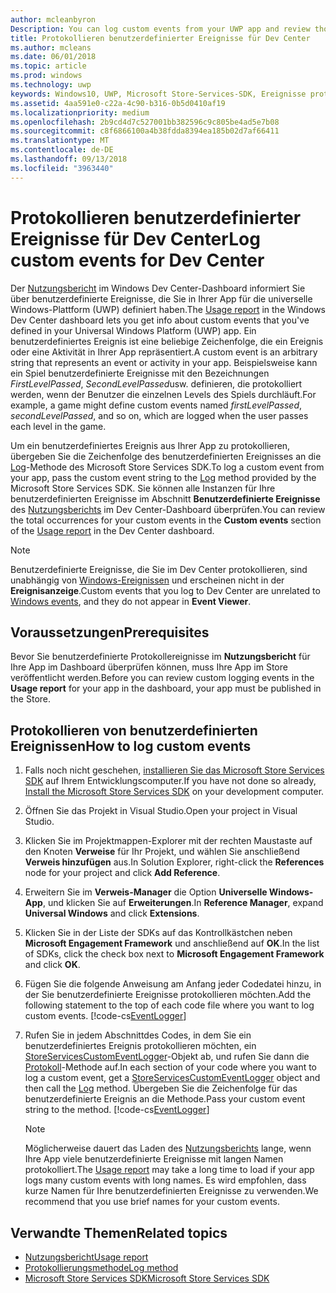 ```yaml
---
author: mcleanbyron
Description: You can log custom events from your UWP app and review those events in the Usage report on the Windows Dev Center dashboard.
title: Protokollieren benutzerdefinierter Ereignisse für Dev Center
ms.author: mcleans
ms.date: 06/01/2018
ms.topic: article
ms.prod: windows
ms.technology: uwp
keywords: Windows10, UWP, Microsoft Store-Services-SDK, Ereignisse protokollieren
ms.assetid: 4aa591e0-c22a-4c90-b316-0b5d0410af19
ms.localizationpriority: medium
ms.openlocfilehash: 2b9cd4d7c527001bb382596c9c805be4ad5e7b08
ms.sourcegitcommit: c8f6866100a4b38fdda8394ea185b02d7af66411
ms.translationtype: MT
ms.contentlocale: de-DE
ms.lasthandoff: 09/13/2018
ms.locfileid: "3963440"
---
```

# <a name="log-custom-events-for-dev-center"></a><span data-ttu-id="fbf47-103">Protokollieren benutzerdefinierter Ereignisse für Dev Center</span><span class="sxs-lookup"><span data-stu-id="fbf47-103">Log custom events for Dev Center</span></span>

<span data-ttu-id="fbf47-104">Der [Nutzungsbericht](https://msdn.microsoft.com/windows/uwp/publish/usage-report) im Windows Dev Center-Dashboard informiert Sie über benutzerdefinierte Ereignisse, die Sie in Ihrer App für die universelle Windows-Plattform (UWP) definiert haben.</span><span class="sxs-lookup"><span data-stu-id="fbf47-104">The [Usage report](https://msdn.microsoft.com/windows/uwp/publish/usage-report) in the Windows Dev Center dashboard lets you get info about custom events that you've defined in your Universal Windows Platform (UWP) app.</span></span> <span data-ttu-id="fbf47-105">Ein benutzerdefiniertes Ereignis ist eine beliebige Zeichenfolge, die ein Ereignis oder eine Aktivität in Ihrer App repräsentiert.</span><span class="sxs-lookup"><span data-stu-id="fbf47-105">A custom event is an arbitrary string that represents an event or activity in your app.</span></span> <span data-ttu-id="fbf47-106">Beispielsweise kann ein Spiel benutzerdefinierte Ereignisse mit den Bezeichnungen *FirstLevelPassed*, *SecondLevelPassed*usw. definieren, die protokolliert werden, wenn der Benutzer die einzelnen Levels des Spiels durchläuft.</span><span class="sxs-lookup"><span data-stu-id="fbf47-106">For example, a game might define custom events named *firstLevelPassed*, *secondLevelPassed*, and so on, which are logged when the user passes each level in the game.</span></span>

<span data-ttu-id="fbf47-107">Um ein benutzerdefiniertes Ereignis aus Ihrer App zu protokollieren, übergeben Sie die Zeichenfolge des benutzerdefinierten Ereignisses an die [Log](https://docs.microsoft.com/uwp/api/microsoft.services.store.engagement.storeservicescustomeventlogger.log)-Methode des Microsoft Store Services SDK.</span><span class="sxs-lookup"><span data-stu-id="fbf47-107">To log a custom event from your app, pass the custom event string to the [Log](https://docs.microsoft.com/uwp/api/microsoft.services.store.engagement.storeservicescustomeventlogger.log) method provided by the Microsoft Store Services SDK.</span></span> <span data-ttu-id="fbf47-108">Sie können alle Instanzen für Ihre benutzerdefinierten Ereignisse im Abschnitt **Benutzerdefinierte Ereignisse** des [Nutzungsberichts](https://msdn.microsoft.com/windows/uwp/publish/usage-report) im Dev Center-Dashboard überprüfen.</span><span class="sxs-lookup"><span data-stu-id="fbf47-108">You can review the total occurrences for your custom events in the **Custom events** section of the [Usage report](https://msdn.microsoft.com/windows/uwp/publish/usage-report) in the Dev Center dashboard.</span></span>

> [!NOTE]
> <span data-ttu-id="fbf47-109">Benutzerdefinierte Ereignisse, die Sie im Dev Center protokollieren, sind unabhängig von [Windows-Ereignissen](https://msdn.microsoft.com/library/windows/desktop/aa964766.aspx) und erscheinen nicht in der **Ereignisanzeige**.</span><span class="sxs-lookup"><span data-stu-id="fbf47-109">Custom events that you log to Dev Center are unrelated to [Windows events](https://msdn.microsoft.com/library/windows/desktop/aa964766.aspx), and they do not appear in **Event Viewer**.</span></span>

## <a name="prerequisites"></a><span data-ttu-id="fbf47-110">Voraussetzungen</span><span class="sxs-lookup"><span data-stu-id="fbf47-110">Prerequisites</span></span>

<span data-ttu-id="fbf47-111">Bevor Sie benutzerdefinierte Protokollereignisse im **Nutzungsbericht** für Ihre App im Dashboard überprüfen können, muss Ihre App im Store veröffentlicht werden.</span><span class="sxs-lookup"><span data-stu-id="fbf47-111">Before you can review custom logging events in the **Usage report** for your app in the dashboard, your app must be published in the Store.</span></span>

## <a name="how-to-log-custom-events"></a><span data-ttu-id="fbf47-112">Protokollieren von benutzerdefinierten Ereignissen</span><span class="sxs-lookup"><span data-stu-id="fbf47-112">How to log custom events</span></span>

1. <span data-ttu-id="fbf47-113">Falls noch nicht geschehen, [installieren Sie das Microsoft Store Services SDK](microsoft-store-services-sdk.md#install-the-sdk) auf Ihrem Entwicklungscomputer.</span><span class="sxs-lookup"><span data-stu-id="fbf47-113">If you have not done so already, [Install the Microsoft Store Services SDK](microsoft-store-services-sdk.md#install-the-sdk) on your development computer.</span></span>

2. <span data-ttu-id="fbf47-114">Öffnen Sie das Projekt in Visual Studio.</span><span class="sxs-lookup"><span data-stu-id="fbf47-114">Open your project in Visual Studio.</span></span>

3. <span data-ttu-id="fbf47-115">Klicken Sie im Projektmappen-Explorer mit der rechten Maustaste auf den Knoten **Verweise** für Ihr Projekt, und wählen Sie anschließend **Verweis hinzufügen** aus.</span><span class="sxs-lookup"><span data-stu-id="fbf47-115">In Solution Explorer, right-click the **References** node for your project and click **Add Reference**.</span></span>

4. <span data-ttu-id="fbf47-116">Erweitern Sie im **Verweis-Manager** die Option **Universelle Windows-App**, und klicken Sie auf **Erweiterungen**.</span><span class="sxs-lookup"><span data-stu-id="fbf47-116">In **Reference Manager**, expand **Universal Windows** and click **Extensions**.</span></span>

5. <span data-ttu-id="fbf47-117">Klicken Sie in der Liste der SDKs auf das Kontrollkästchen neben **Microsoft Engagement Framework** und anschließend auf **OK**.</span><span class="sxs-lookup"><span data-stu-id="fbf47-117">In the list of SDKs, click the check box next to **Microsoft Engagement Framework** and click **OK**.</span></span>

6. <span data-ttu-id="fbf47-118">Fügen Sie die folgende Anweisung am Anfang jeder Codedatei hinzu, in der Sie benutzerdefinierte Ereignisse protokollieren möchten.</span><span class="sxs-lookup"><span data-stu-id="fbf47-118">Add the following statement to the top of each code file where you want to log custom events.</span></span>
    [!code-cs[EventLogger](./code/StoreSDKSamples/cs/LogEvents.cs#EngagementNamespace)]

7. <span data-ttu-id="fbf47-119">Rufen Sie in jedem Abschnittdes Codes, in dem Sie ein benutzerdefiniertes Ereignis protokollieren möchten, ein [StoreServicesCustomEventLogger](https://docs.microsoft.com/uwp/api/microsoft.services.store.engagement.storeservicescustomeventlogger.log)-Objekt ab, und rufen Sie dann die [Protokoll](https://docs.microsoft.com/uwp/api/microsoft.services.store.engagement.storeservicescustomeventlogger.log)-Methode auf.</span><span class="sxs-lookup"><span data-stu-id="fbf47-119">In each section of your code where you want to log a custom event, get a [StoreServicesCustomEventLogger](https://docs.microsoft.com/uwp/api/microsoft.services.store.engagement.storeservicescustomeventlogger.log) object and then call the [Log](https://docs.microsoft.com/uwp/api/microsoft.services.store.engagement.storeservicescustomeventlogger.log) method.</span></span> <span data-ttu-id="fbf47-120">Übergeben Sie die Zeichenfolge für das benutzerdefinierte Ereignis an die Methode.</span><span class="sxs-lookup"><span data-stu-id="fbf47-120">Pass your custom event string to the method.</span></span>
    [!code-cs[EventLogger](./code/StoreSDKSamples/cs/LogEvents.cs#Log)]

    > [!NOTE]
    > <span data-ttu-id="fbf47-121">Möglicherweise dauert das Laden des [Nutzungsberichts](https://msdn.microsoft.com/windows/uwp/publish/usage-report) lange, wenn Ihre App viele benutzerdefinierte Ereignisse mit langen Namen protokolliert.</span><span class="sxs-lookup"><span data-stu-id="fbf47-121">The [Usage report](https://msdn.microsoft.com/windows/uwp/publish/usage-report) may take a long time to load if your app logs many custom events with long names.</span></span> <span data-ttu-id="fbf47-122">Es wird empfohlen, dass kurze Namen für Ihre benutzerdefinierten Ereignisse zu verwenden.</span><span class="sxs-lookup"><span data-stu-id="fbf47-122">We recommend that you use brief names for your custom events.</span></span> 

## <a name="related-topics"></a><span data-ttu-id="fbf47-123">Verwandte Themen</span><span class="sxs-lookup"><span data-stu-id="fbf47-123">Related topics</span></span>

* [<span data-ttu-id="fbf47-124">Nutzungsbericht</span><span class="sxs-lookup"><span data-stu-id="fbf47-124">Usage report</span></span>](https://msdn.microsoft.com/windows/uwp/publish/usage-report)
* [<span data-ttu-id="fbf47-125">Protokollierungsmethode</span><span class="sxs-lookup"><span data-stu-id="fbf47-125">Log method</span></span>](https://docs.microsoft.com/uwp/api/microsoft.services.store.engagement.storeservicescustomeventlogger.log)
* [<span data-ttu-id="fbf47-126">Microsoft Store Services SDK</span><span class="sxs-lookup"><span data-stu-id="fbf47-126">Microsoft Store Services SDK</span></span>](https://msdn.microsoft.com/windows/uwp/monetize/microsoft-store-services-sdk)
